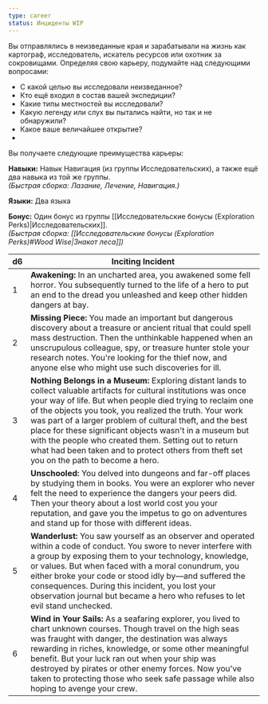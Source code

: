 ```yaml
---
type: career
status: Инциденты WIP
---
```

Вы отправлялись в неизведанные края и зарабатывали на жизнь как картограф, исследователь, искатель ресурсов или охотник за сокровищами. Определяя свою карьеру, подумайте над следующими вопросами:
- С какой целью вы исследовали неизведанное?
- Кто ещё входил в состав вашей экспедиции?
- Какие типы местностей вы исследовали?
- Какую легенду или слух вы пытались найти, но так и не обнаружили?
- Какое ваше величайшее открытие?
- 
Вы получаете следующие преимущества карьеры:

**Навыки:** Навык Навигация (из группы Исследовательских), а также ещё два навыка из той же группы.  
_(Быстрая сборка: Лазание, Лечение, Навигация.)_

**Языки:** Два языка

**Бонус:** Один бонус из группы [[Исследовательские бонусы (Exploration Perks)|Исследовательских]].  
_(Быстрая сборка: [[Исследовательские бонусы (Exploration Perks)#Wood Wise|Знакот леса]])_

| d6  | Inciting Incident                                                                                                                                                                                                                                                                                                                                                                                                                                                                                                            |
| --- | ---------------------------------------------------------------------------------------------------------------------------------------------------------------------------------------------------------------------------------------------------------------------------------------------------------------------------------------------------------------------------------------------------------------------------------------------------------------------------------------------------------------------------- |
| 1   | **Awakening:** In an uncharted area, you awakened some fell horror. You subsequently turned to the life of a hero to put an end to the dread you unleashed and keep other hidden dangers at bay.                                                                                                                                                                                                                                                                                                                             |
| 2   | **Missing Piece:** You made an important but dangerous discovery about a treasure or ancient ritual that could spell mass destruction. Then the unthinkable happened when an unscrupulous colleague, spy, or treasure hunter stole your research notes. You're looking for the thief now, and anyone else who might use such discoveries for ill.                                                                                                                                                                            |
| 3   | **Nothing Belongs in a Museum:** Exploring distant lands to collect valuable artifacts for cultural institutions was once your way of life. But when people died trying to reclaim one of the objects you took, you realized the truth. Your work was part of a larger problem of cultural theft, and the best place for these significant objects wasn't in a museum but with the people who created them. Setting out to return what had been taken and to protect others from theft set you on the path to become a hero. |
| 4   | **Unschooled:** You delved into dungeons and far-off places by studying them in books. You were an explorer who never felt the need to experience the dangers your peers did. Then your theory about a lost world cost you your reputation, and gave you the impetus to go on adventures and stand up for those with different ideas.                                                                                                                                                                                        |
| 5   | **Wanderlust:** You saw yourself as an observer and operated within a code of conduct. You swore to never interfere with a group by exposing them to your technology, knowledge, or values. But when faced with a moral conundrum, you either broke your code or stood idly by—and suffered the consequences. During this incident, you lost your observation journal but became a hero who refuses to let evil stand unchecked.                                                                                             |
| 6   | **Wind in Your Sails:** As a seafaring explorer, you lived to chart unknown courses. Though travel on the high seas was fraught with danger, the destination was always rewarding in riches, knowledge, or some other meaningful benefit. But your luck ran out when your ship was destroyed by pirates or other enemy forces. Now you've taken to protecting those who seek safe passage while also hoping to avenge your crew.                                                                                             |
